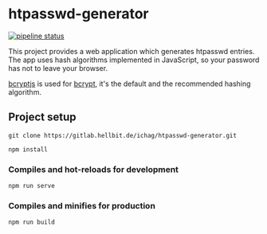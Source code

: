 # htpasswd-generator
[![pipeline status](https://gitlab.hellbit.de/ichag/htpasswd-generator/badges/master/pipeline.svg)](https://gitlab.hellbit.de/ichag/htpasswd-generator/commits/master)

This project provides a web application which generates htpasswd entries.  
The app uses hash algorithms implemented in JavaScript, so your password has not to leave your browser.  

[bcryptjs](https://github.com/dcodeIO/bcrypt.js/) is used for [bcrypt](https://en.wikipedia.org/wiki/Bcrypt), it's the default and the recommended hashing algorithm.



## Project setup

```
git clone https://gitlab.hellbit.de/ichag/htpasswd-generator.git
```

```
npm install
```

### Compiles and hot-reloads for development
```
npm run serve
```

### Compiles and minifies for production
```
npm run build
```
